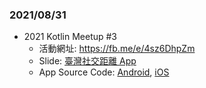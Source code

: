 ### 2021/08/31

- 2021 Kotlin Meetup #3
  - 活動網址: https://fb.me/e/4sz6DhpZm
  - Slide: [臺灣社交距離 App](https://slides.com/catcutecat/0831-tsd-app)
  - App Source Code: [Android](https://github.com/ailabstw/social-distancing-android), [iOS](https://github.com/ailabstw/social-distancing-ios)
